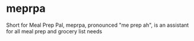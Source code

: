 # meprpa
Short for Meal Prep Pal, meprpa, pronounced "me prep ah", is an assistant for all meal prep and grocery list needs
